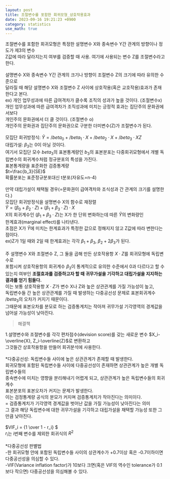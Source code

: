 ```yaml
---
layout: post
title: 조절변수를 포함한 회귀모형_상호작용효과
date: 2023-09-16 19:21:23 +0900
category: statistics 
use_math: true
---      
```

조절변수를 포함한 회귀모형은 특정한 설명변수 X와 종속변수 Y간 관계의 방향이나 정도가 제3의 변수  
Z값에 따라 달라지는지 여부를 검증할 때 사용. 여기에 사용되는 변수 Z를 조절변수라고 한다.
<br>  
설명변수 X와 종속변수 Y간 관계의 크기나 방향이 조절변수 Z의 크기에 따라 유의한 수준으로  
달라질 때 해당 설명변수 X와 조절변수 Z 사이에 상호작용(혹은 교호작용)효과가 존재한다고 본다.  
ex) 개인 업무성과에 따른 급여격차가 클수록 조직의 성과가 높을 것이다. (조절변수x)
    개인 업무성과에 따른 급여격차가 조직성과에 미치는 긍정적 효과는 집단주의 문화권에서보다  
    개인주의 문화권에서 더 클 것이다. (조절변수 o)  
개인주의 문화권과 집단주의 문화권으로 구분한 더미변수(Z)가 조절변수가 된다.
<br>  
모집단 회귀방정식: $\widehat{Y}=/beta_0+/beta_1\cdot X+/beta_2\cdot X+/beta_3 \cdot XZ$  
대립가설: $\beta_3$는 0이 아닐 것이다.  
여기서 모집단 모수 $beta_3$의 표본통계량인 $b_3$의 표본분포는 다중회귀모형에서 개별 독립변수의 회귀계수처럼 정규분포의 특성을 가진다.  
표본통계량을 표준화한 검증통계량  
$t=\frac{b_3}{SE}$  
확률분포는 표준정규분포대신 t분포(자유도=n-4)
<br>  
만약 대립가설이 채택될 경우(=문화권이 급여격차와 조식성과 간 관계의 크기를 설명한다.)  
모집단 회귀방정식을 설명변수 X의 함수로 재정렬   
$\widehat{Y}=(\beta_0+\beta_2 \cdot Z) + (\beta_1+\beta_3 \cdot Z) \cdot X$  
X의 회귀계수인 $(\beta_1+\beta_3 \cdot Z)$는 X가 한 단위 변화하는데 따른 $\widehat{Y}$의 변화량인  
한계효과(marginal effect)를 나타낸다.  
초점은 X가 $\widehat{Y}$에 미치는 한계효과가 특정한 값으로 정해지지 않고 Z값에 따라 변한다는 점이다.  
ex)Z가 1일 때와 2일 때 한계효과는 각각 $\beta_1+\beta_3$, $\beta_2+2\beta_3$가 된다.
<br>  
주 설명변수 X와 조절변수 Z, 그 둘을 곱해 만든 상호작용항 $X \cdot Z$를 회귀모형에 독립변수로  
포함시켜 상호작용항의 회귀계수 $\beta_3$이 통계적으로 유의한 수준에서 0과 다르다고 할 수  
있는지 여부인 **조절효과를 검증하고자 할 때 귀무가설을 기각하고 대립가설을 지지하는 결과를 얻기 힘들다.**  
이는 보통 상호작용항 $X \cdot Z$가 변수 X나 Z와 높은 상관관계를 가질 가능성이 높고,  
독립변수들 간 높은 상관관계를 가질 때 발생하는 다중공선성 문제로 표본회귀계수 $/beta_3$의 오차가 커지기 때문이다.  
그때문에 표본오차를 분모로 하는 검증통계치는 작아져 귀무가설 기각영역의 경계값을 넘어설 가능성이 낮아진다.
<br>  

> 해결책  

1.설명변수와 조절변수를 각각 편차점수(devision score)를 갖는 새로운 변수 $X_i-\overline{X}, Z_i-\overline{Z}$로 변환하고  
그것들간 상호작용항을 만들어 회귀분석에 사용한다.
<br>  
*다중공선성: 독립변수들 사이에 높은 상관관계가 존재할 때 발생한다.  
회귀모형에 포함된 독립변수들 사이에 다중공선성이 존재하면 상관관계가 높은 개별 독립변수들의  
종속변수에 미치는 영향을 분리해내기 어렵게 되고, 상관관계가 높은 독립변수들의 회귀계수  
표본분포의 표본오차가 커지는 문제가 발생한다.  
이는 검정통계량 공식의 분모가 커지며 검증통계치가 작아진다는 의미이다.  
= 검증통계치가 기각영역 경계값을 벗어난 값을 가질 가능성이 낮아진다는 의미  
그 결과 해당 독립변수에 대한 귀무가설을 기각하고 대립가설을 채택할 가능성 또한 그만큼 낮아진다.
<br>  
$VIF_i = {1 \over 1 - r_i} $  
$r_i$는 i번째 변수를 제외한 회귀식의 $R^2$
<br>  
*다중공선성 판별법  
-한 회귀모형 안에 포함된 독립변수들 사이의 상관계수가 +0.7이상 혹은 -0.7이하이면 다중공선성을 의심할 수 있다.  
-VIF(Variance inflation factor)가 10보다 크면(혹은 VIF의 역수인 tolerance가 0.1보다 작으면) 다중공선성을 의심해볼 수 있다.    




 